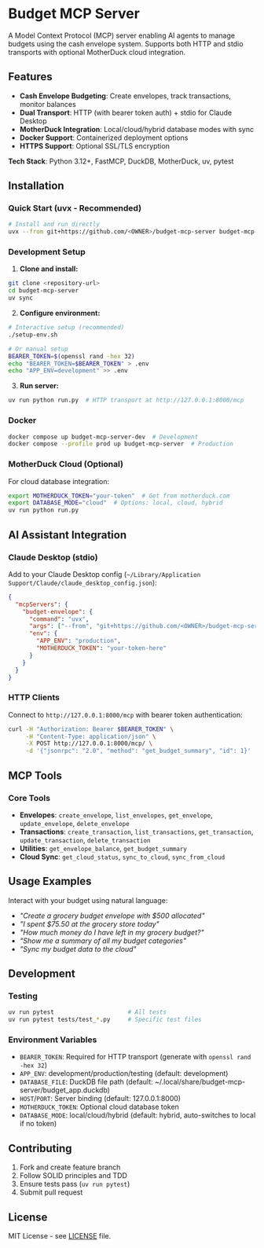 # Budget MCP Server

A Model Context Protocol (MCP) server enabling AI agents to manage budgets using the cash envelope system. Supports both HTTP and stdio transports with optional MotherDuck cloud integration.

## Features

- **Cash Envelope Budgeting**: Create envelopes, track transactions, monitor balances
- **Dual Transport**: HTTP (with bearer token auth) + stdio for Claude Desktop
- **MotherDuck Integration**: Local/cloud/hybrid database modes with sync
- **Docker Support**: Containerized deployment options
- **HTTPS Support**: Optional SSL/TLS encryption

**Tech Stack**: Python 3.12+, FastMCP, DuckDB, MotherDuck, uv, pytest

## Installation

### Quick Start (uvx - Recommended)

```bash
# Install and run directly
uvx --from git+https://github.com/<OWNER>/budget-mcp-server budget-mcp-server
```

### Development Setup

1. **Clone and install:**
```bash
git clone <repository-url>
cd budget-mcp-server
uv sync
```

2. **Configure environment:**
```bash
# Interactive setup (recommended)
./setup-env.sh

# Or manual setup
BEARER_TOKEN=$(openssl rand -hex 32)
echo "BEARER_TOKEN=$BEARER_TOKEN" > .env
echo "APP_ENV=development" >> .env
```

3. **Run server:**
```bash
uv run python run.py  # HTTP transport at http://127.0.0.1:8000/mcp
```

### Docker

```bash
docker compose up budget-mcp-server-dev  # Development
docker compose --profile prod up budget-mcp-server  # Production
```

### MotherDuck Cloud (Optional)

For cloud database integration:
```bash
export MOTHERDUCK_TOKEN="your-token"  # Get from motherduck.com
export DATABASE_MODE="cloud"  # Options: local, cloud, hybrid
uv run python run.py
```

## AI Assistant Integration

### Claude Desktop (stdio)

Add to your Claude Desktop config (`~/Library/Application Support/Claude/claude_desktop_config.json`):

```json
{
  "mcpServers": {
    "budget-envelope": {
      "command": "uvx",
      "args": ["--from", "git+https://github.com/<OWNER>/budget-mcp-server", "budget-mcp-server"],
      "env": {
        "APP_ENV": "production",
        "MOTHERDUCK_TOKEN": "your-token-here"
      }
    }
  }
}
```

### HTTP Clients

Connect to `http://127.0.0.1:8000/mcp` with bearer token authentication:

```bash
curl -H "Authorization: Bearer $BEARER_TOKEN" \
     -H "Content-Type: application/json" \
     -X POST http://127.0.0.1:8000/mcp/ \
     -d '{"jsonrpc": "2.0", "method": "get_budget_summary", "id": 1}'
```

## MCP Tools

### Core Tools
- **Envelopes**: `create_envelope`, `list_envelopes`, `get_envelope`, `update_envelope`, `delete_envelope`
- **Transactions**: `create_transaction`, `list_transactions`, `get_transaction`, `update_transaction`, `delete_transaction`
- **Utilities**: `get_envelope_balance`, `get_budget_summary`
- **Cloud Sync**: `get_cloud_status`, `sync_to_cloud`, `sync_from_cloud`

## Usage Examples

Interact with your budget using natural language:

- *"Create a grocery budget envelope with $500 allocated"*
- *"I spent $75.50 at the grocery store today"*
- *"How much money do I have left in my grocery budget?"*
- *"Show me a summary of all my budget categories"*
- *"Sync my budget data to the cloud"*

## Development

### Testing
```bash
uv run pytest                     # All tests
uv run pytest tests/test_*.py     # Specific test files
```

### Environment Variables
- `BEARER_TOKEN`: Required for HTTP transport (generate with `openssl rand -hex 32`)
- `APP_ENV`: development/production/testing (default: development)
- `DATABASE_FILE`: DuckDB file path (default: ~/.local/share/budget-mcp-server/budget_app.duckdb)
- `HOST`/`PORT`: Server binding (default: 127.0.0.1:8000)
- `MOTHERDUCK_TOKEN`: Optional cloud database token
- `DATABASE_MODE`: local/cloud/hybrid (default: hybrid, auto-switches to local if no token)

## Contributing

1. Fork and create feature branch
2. Follow SOLID principles and TDD
3. Ensure tests pass (`uv run pytest`)
4. Submit pull request

## License

MIT License - see [LICENSE](LICENSE) file.
